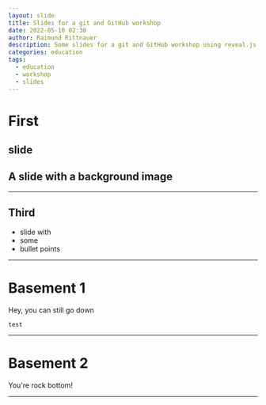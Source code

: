```yaml
---
layout: slide
title: Slides for a git and GitHub workshop
date: 2022-05-10 02:30
author: Raimund Rittnauer
description: Some slides for a git and GitHub workshop using reveal.js
categories: education
tags:
  - education
  - workshop
  - slides
---
```



# First
slide
---
<!-- .slide: data-background-image="/assets/img/2022-05-11-git-github-workshop/mangotime2.jpg" -->
## A slide with a background image

---
## Third
- slide with
- some
- bullet points
___
# Basement 1

Hey, you can still go down

```
test
```

___

# Basement 2

You're rock bottom!

---